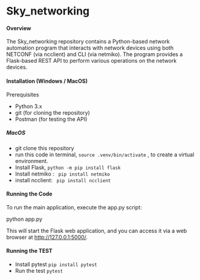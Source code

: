 # Sky_networking

#### Overview

The Sky_networking repository contains a Python-based network automation program that interacts with network devices using both NETCONF (via ncclient) and CLI (via netmiko). The program provides a Flask-based REST API to perform various operations on the network devices.

#### Installation (Windows / MacOS)

Prerequisites

- Python 3.x
- git (for cloning the repository)
- Postman (for testing the API)

##### MacOS

- git clone this repository
- run this code in terminal, `source .venv/bin/activate` , to create a virtual environment.
- Install Flask, `python -m pip install flask`
- Install netmiko : ` pip install netmiko`
- install ncclient: ` pip install ncclient`

#### Running the Code

To run the main application, execute the app.py script:

python app.py

This will start the Flask web application, and you can access it via a web browser at http://127.0.0.1:5000/.

#### Running the TEST

- Install pytest `pip install pytest`
- Run the test `pytest`
